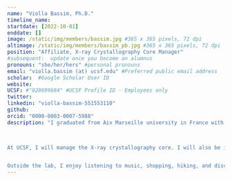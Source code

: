 ```yaml
---
name: "Violla Bassim, Ph.D."
timeline_name:
startdate: [2022-10-01]
enddate: []
image: /static/img/members/bassim.jpg #365 x 365 pixels, 72 dpi
altimage: /static/img/members/bassim_pb.jpg #365 x 365 pixels, 72 dpi
position: "Affiliate, X-ray Crystallography Core Manager"
#subsequent:  update once you become an alumnus
pronouns: "she/her/hers" #personal pronouns
email: "violla.bassim (at) ucsf.edu" #Preferred public email address
scholar:  #Google Scholar User ID
website:
UCSF: #"028699684" #UCSF Profile ID - Employees only
twitter:
linkedin: "violla-bassim-551553110"
github:
orcid: "0000-0003-0007-5988"
description: "I graduated from Aix Marseille university in France with a Ph.D. degree in structural biochemistry. During my Ph.D., I studied, at the functional and structural levels, two component systems involved in the virulence of Pseudomonas aeruginosa. After that, I joined the structural motility team at Curie Institute in Paris as a postdoctoral researcher. My project aimed to understand how does the human cardiac myosin interacts with other proteins and how dysfunction can lead to hypertrophic cardiomyopathies.
​


At UCSF, I will manage the X-ray crystallography core. I will also be involved in identifying new anti-viral compounds by X-ray crystallography.


Outside the lab, I enjoy listening to music, shopping, hiking, and discovering new places around the world."
---
```

